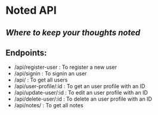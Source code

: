 # Noted API
## _Where to keep your thoughts noted_

## Endpoints:
- /api/register-user : To register a new user
- /api/signin : To signin an user
- /api/ : To get all users
- /api/user-profile/:id : To get an user profile with an ID
- /api/update-user/:id : To edit an user profile with an ID
- /api/delete-user/:id : To delete an user profile with an ID
- /api/notes/ : To get all notes
